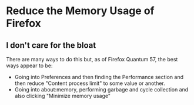 # Reduce the Memory Usage of Firefox
## I don't care for the bloat

There are many ways to do this but, as of Firefox Quantum 57, the best ways 
appear to be:

* Going into Preferences and then finding the Performance section and then
reduce "Content process limit" to some value or another.
* Going into about:memory, performing garbage and cycle collection and also
clicking "Minimize memory usage"
